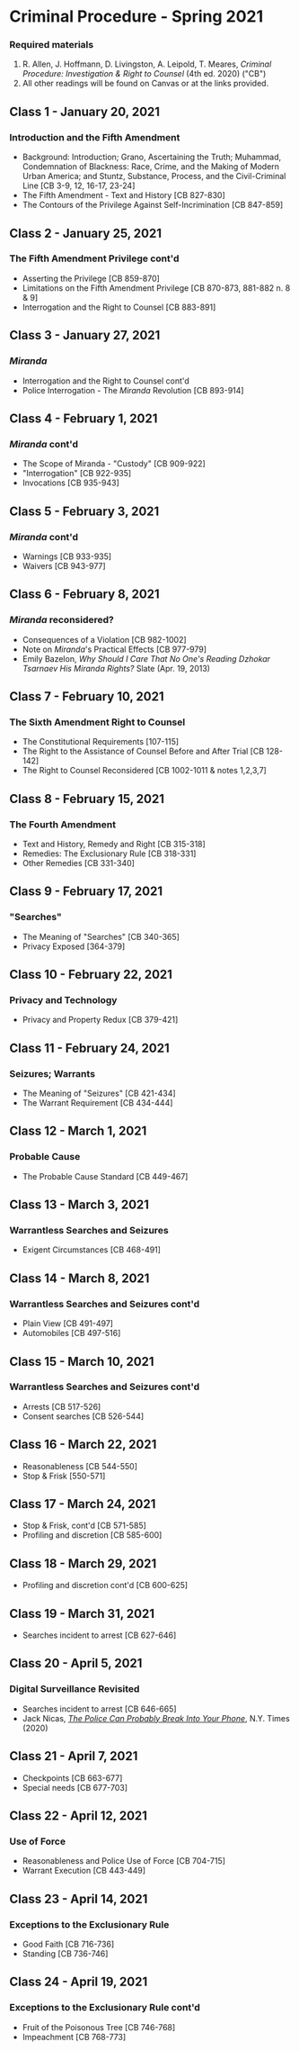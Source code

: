 # Criminal Procedure - Spring 2021

### Required materials
1. R. Allen, J. Hoffmann, D. Livingston, A. Leipold, T. Meares, _Criminal Procedure: Investigation & Right to Counsel_ (4th ed. 2020) ("CB")
2. All other readings will be found on Canvas or at the links provided.

## Class 1 - January 20, 2021
### Introduction and the Fifth Amendment
- Background: Introduction; Grano, Ascertaining the Truth; Muhammad, Condemnation of Blackness: Race, Crime, and the Making of Modern Urban America; and Stuntz, Substance, Process, and the Civil-Criminal Line [CB 3-9, 12, 16-17, 23-24]
- The Fifth Amendment - Text and History [CB 827-830]
- The Contours of the Privilege Against Self-Incrimination [CB 847-859]

## Class 2 - January 25, 2021  
### The Fifth Amendment Privilege cont'd  
- Asserting the Privilege [CB 859-870]
- Limitations on the Fifth Amendment Privilege [CB 870-873, 881-882 n. 8 & 9]
- Interrogation and  the Right to Counsel [CB 883-891]  

## Class 3 - January 27, 2021  
### _Miranda_  
- Interrogation and the Right to Counsel cont'd
- Police Interrogation - The _Miranda_ Revolution [CB 893-914]

## Class 4 - February 1, 2021
### _Miranda_ cont'd
- The Scope of Miranda - "Custody" [CB 909-922]
- "Interrogation" [CB 922-935]
- Invocations [CB 935-943]  

## Class 5 - February 3, 2021
### _Miranda_ cont'd
- Warnings [CB 933-935]
- Waivers [CB 943-977]

## Class 6 - February 8, 2021
### _Miranda_ reconsidered?
- Consequences of a Violation [CB 982-1002]
- Note on _Miranda_'s Practical Effects [CB 977-979]
- Emily Bazelon, _Why Should I Care That No One's Reading Dzhokar Tsarnaev His Miranda Rights?_ Slate (Apr. 19, 2013)

## Class 7 - February 10, 2021
### The Sixth Amendment Right to Counsel
- The Constitutional Requirements [107-115]
- The Right to the Assistance of Counsel Before and After Trial [CB 128-142]
- The Right to Counsel Reconsidered [CB 1002-1011 & notes 1,2,3,7]

## Class 8 - February 15, 2021
### The Fourth Amendment
- Text and History, Remedy and Right [CB 315-318]
- Remedies: The Exclusionary Rule [CB 318-331]
- Other Remedies [CB 331-340]

## Class 9 - February 17, 2021
### "Searches"
- The Meaning of "Searches" [CB 340-365]
- Privacy Exposed [364-379]

## Class 10 - February 22, 2021
### Privacy and Technology
- Privacy and Property Redux [CB 379-421]

## Class 11 - February 24, 2021
### Seizures; Warrants
- The Meaning of "Seizures" [CB 421-434]
- The Warrant Requirement [CB 434-444]

## Class 12 - March 1, 2021
### Probable Cause
- The Probable Cause Standard [CB 449-467]

## Class 13 - March 3, 2021
### Warrantless Searches and Seizures
- Exigent Circumstances [CB 468-491]

## Class 14 - March 8, 2021
### Warrantless Searches and Seizures cont'd
- Plain View [CB 491-497]
- Automobiles [CB 497-516]

## Class 15 - March 10, 2021
### Warrantless Searches and Seizures cont'd
- Arrests [CB 517-526]
- Consent searches [CB 526-544]

## Class 16 - March 22, 2021
- Reasonableness [CB 544-550]
- Stop & Frisk [550-571]

## Class 17 - March 24, 2021
- Stop & Frisk, cont'd [CB 571-585]
- Profiling and discretion [CB 585-600]

## Class 18 - March 29, 2021
- Profiling and discretion cont'd [CB 600-625]

## Class 19 - March 31, 2021
- Searches incident to arrest [CB 627-646]

## Class 20 - April 5, 2021
### Digital Surveillance Revisited
- Searches incident to arrest [CB 646-665]
- Jack Nicas, [_The Police Can Probably Break Into Your Phone_](https://www.nytimes.com/2020/10/21/technology/iphone-encryption-police.html), N.Y. Times (2020)

## Class 21 - April 7, 2021
- Checkpoints [CB 663-677]
- Special needs [CB 677-703]

## Class 22 - April 12, 2021
### Use of Force
- Reasonableness and Police Use of Force [CB 704-715]
- Warrant Execution [CB 443-449]

## Class 23 - April 14, 2021
### Exceptions to the Exclusionary Rule
- Good Faith [CB 716-736]
- Standing [CB 736-746]

## Class 24 - April 19, 2021
### Exceptions to the Exclusionary Rule cont'd
- Fruit of the Poisonous Tree [CB 746-768]
- Impeachment [CB 768-773]

